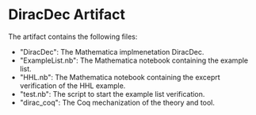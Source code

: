 # DiracDec Artifact

The artifact contains the following files:
- "DiracDec": The Mathematica implmenetation DiracDec.
- "ExampleList.nb": The Mathematica notebook containing the example list.
- "HHL.nb": The Mathematica notebook containing the exceprt verification of the HHL example.
- "test.nb": The script to start the example list verification.
- "dirac_coq": The Coq mechanization of the theory and tool.